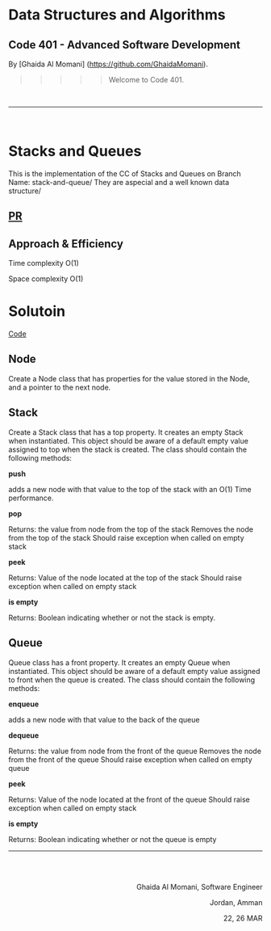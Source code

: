 # Data Structures and Algorithms

## Code 401 - Advanced Software Development
<!-- This is the reading notes repository where I keep my favorite articles with their sources.
       
       Hope you'll benefit from my reads, Enjoy!
-->




By [Ghaida Al Momani] (https://github.com/GhaidaMomani).

>>>>>Welcome to Code 401.
<br/>
<hr/>
<br/>



# Stacks and Queues


This is the implementation of the CC of Stacks and Queues on Branch Name: stack-and-queue/
They are aspecial and a well known data structure/

## [PR]()



## Approach & Efficiency
Time complexity O(1)

Space complexity O(1)



# Solutoin 
[Code](../stack-and-queue/stack_and_queue/stack_and_queue.py)




## Node
Create a Node class that has properties for the value stored in the Node, and a pointer to the next node.
## Stack

Create a Stack class that has a top property. It creates an empty Stack when instantiated.
This object should be aware of a default empty value assigned to top when the stack is created.
The class should contain the following methods:

**push**

adds a new node with that value to the top of the stack with an O(1) Time performance.

**pop**

Returns: the value from node from the top of the stack
Removes the node from the top of the stack
Should raise exception when called on empty stack

**peek**

Returns: Value of the node located at the top of the stack
Should raise exception when called on empty stack

**is empty**

Returns: Boolean indicating whether or not the stack is empty.
## Queue

Queue class  has a front property. It creates an empty Queue when instantiated.
This object should be aware of a default empty value assigned to front when the queue is created.
The class should contain the following methods:

**enqueue**

adds a new node with that value to the back of the queue 

**dequeue**

Returns: the value from node from the front of the queue
Removes the node from the front of the queue
Should raise exception when called on empty queue

**peek**


Returns: Value of the node located at the front of the queue
Should raise exception when called on empty stack

**is empty**

Returns: Boolean indicating whether or not the queue is empty





<hr/>
 <br/><br/>

<p align="right">Ghaida Al Momani, Software Engineer</p>
<p align="right">Jordan, Amman</p>

<p align="right">22, 26 MAR </p>